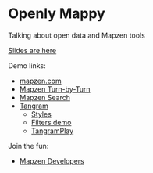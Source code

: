 # Openly Mappy

Talking about open data and Mapzen tools

[Slides are here](https://docs.google.com/presentation/d/1PDW4j6HbWs2b5WCumdG7NPZEdicWgwj4ctbXf21kRGM/edit?usp=sharing)

Demo links:
 * [mapzen.com](mapzen.com)
 * [Mapzen Turn-by-Turn](https://mapzen.com/projects/valhalla)
 * [Mapzen Search](http://mapzen.github.io/leaflet-geocoder/#12/40.7258/-73.9804)
 * [Tangram](https://mapzen.com/projects/tangram)
   * [Styles](https://tangrams.github.io/carousel/?daynight#15/40.7076/-74.0094)
   * [Filters demo](http://tangrams.github.io/road-filters-demo/#14.0/40.7238/-73.9882/)
   * [TangramPlay](http://tangrams.github.io/tangram-play/#16/40.7046/-74.0113)

Join the fun:
 * [Mapzen Developers](https://mapzen.com/developers)
